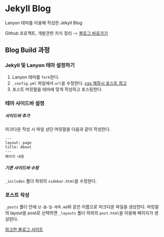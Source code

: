 # Jekyll Blog
Lanyon 테마를 이용해 작성한 Jekyll Blog

Github 프로젝트, 개발관련 지식 정리 -> [블로그 바로가기](https://haram8009.github.io)

## Blog Build 과정
### Jekyll 및 Lanyon 테마 설정하기
1. Lanyon 테마를 `fork`한다.
2. `_config.yml` 파일에서 `url`을 수정한다. [css 깨질시 포스트 참고](https://haram8009.github.io//2021/12/11/Css-%EA%B9%A8%EC%A7%90/)
3. 포스트 머릿말을 테마에 맞게 작성하고 포스팅한다.
### 테마 사이드바 설정
##### 사이드바 추가
마크다운 작성 시 파일 상단 머릿말을 다음과 같이 작성한다.
```
---
layout: page
title: About
---
페이지 내용
```
##### 기존 사이드바 수정
`_includes` 폴더 하위의 `sidebar.html`을 수정한다.

### 포스트 작성
`_posts` 폴더 안에 `년-월-일-제목.md`와 같은 이름으로 마크다운 파일을 생성한다.
머릿말의 layout을 post로 선택하면 `_layouts` 폴더 하위의 `post.html`을 이용해 페이지가 생성된다.


[참고한 블로그 사이트](https://velog.io/@eona1301/Github-Blog-%ED%8C%8C%EB%B9%84%EC%BD%98Favicon-%EC%84%B8%ED%8C%85%ED%95%98%EA%B8%B0)
